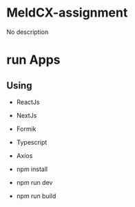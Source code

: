 # MeldCX-assignment
No description
# run Apps

Using 
-------
- ReactJs
- NextJs
- Formik
- Typescript
- Axios

- npm install
- npm run dev
- npm run build
